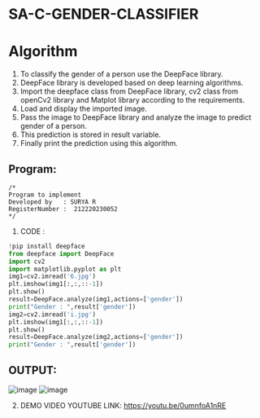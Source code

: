 # SA-C-GENDER-CLASSIFIER
# Algorithm
1. To classify the gender of a person use the DeepFace library.
2. DeepFace library is developed based on deep learning algorithms.
3. Import the deepface class from DeepFace library, cv2 class from openCv2 library and Matplot library according to the requirements.
4. Load and display the imported image.
5. Pass the image to DeepFace library and analyze the image to predict gender of a person.
6. This prediction is stored in result variable.
7. Finally print the prediction using this algorithm.

## Program:
```
/*
Program to implement 
Developed by   : SURYA R
RegisterNumber :  212220230052
*/
```

1. CODE :
```python
!pip install deepface
from deepface import DeepFace
import cv2
import matplotlib.pyplot as plt
img1=cv2.imread('6.jpg')
plt.imshow(img1[:,:,::-1])
plt.show()
result=DeepFace.analyze(img1,actions=['gender'])
print("Gender : ",result['gender'])
img2=cv2.imread('i.jpg')
plt.imshow(img1[:,:,::-1])
plt.show()
result=DeepFace.analyze(img2,actions=['gender'])
print("Gender : ",result['gender'])
```

## OUTPUT:

![image](https://user-images.githubusercontent.com/75236145/173177059-760936a5-cce2-49a7-a4ff-cd31628d248a.png)
![image](https://user-images.githubusercontent.com/75236145/173177035-d592f6ee-a680-4117-8be7-89f4aa8fcfbc.png)

2. DEMO VIDEO YOUTUBE LINK:
https://youtu.be/0umnfoA1nRE


